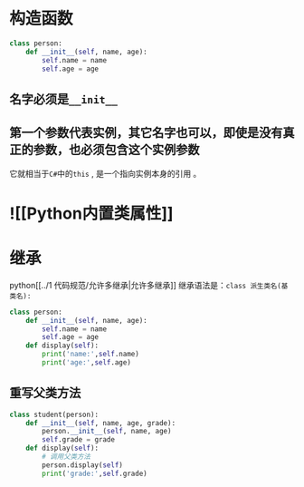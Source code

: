 # 构造函数
```python
class person:
	def __init__(self, name, age):
		self.name = name
		self.age = age
```
## 名字必须是`__init__`
## 第一个参数代表实例，其它名字也可以，即使是没有真正的参数，也必须包含这个实例参数
它就相当于`C#`中的`this` , 是一个指向实例本身的引用 。

# ![[Python内置类属性]]


# 继承
python[[../1 代码规范/允许多继承|允许多继承]]
继承语法是：`class 派生类名(基类名):`
```python
class person:
	def __init__(self, name, age):
		self.name = name
		self.age = age
	def display(self):
		print('name:',self.name)
		print('age:',self.age)
```
## 重写父类方法
```python
class student(person):
	def __init__(self, name, age, grade):
		person.__init__(self, name, age)
		self.grade = grade
	def display(self):
		# 调用父类方法
		person.display(self)
		print('grade:',self.grade)
```



